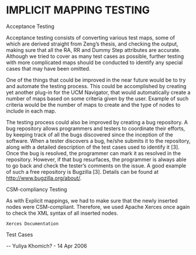 # IMPLICIT MAPPING TESTING

Acceptance Testing

Acceptance testing consists of converting various test maps, some of which are derived straight from Zeng’s thesis, and checking the output, making sure that all the RA, RR and Dummy Step attributes are accurate. Although we tried to cover as many test cases as possible, further testing with more complicated maps should be conducted to identify any special cases that may have been omitted.

One of the things that could be improved in the near future would be to try and automate the testing process. This could be accomplished by creating yet another plug-in for the UCM Navigator, that would automatically create a number of maps based on some criteria given by the user. Example of such criteria would be the number of maps to create and the type of nodes to include in each map.

The testing process could also be improved by creating a bug repository. A bug repository allows programmers and testers to coordinate their efforts, by keeping track of all the bugs discovered since the inception of the software. When a tester discovers a bug, he/she submits it to the repository, along with a detailed description of the test cases used to identify it [3]. Once the bug is resolved, the programmer can mark it as resolved in the repository. However, if that bug resurfaces, the programmer is always able to go back and check the tester’s comments on the issue. A good example of such a free repository is Bugzilla [3]. Details can be found at http://www.bugzilla.org/about/.

CSM-compliancy Testing

As with Explicit mappings, we had to make sure that the newly inserted nodes were CSM-compliant. Therefore, we used Apache Xerces once again to check the XML syntax of all inserted nodes.

    Xerces Documentation 

Test Cases

-- Yuliya Khomich? - 14 Apr 2006 
